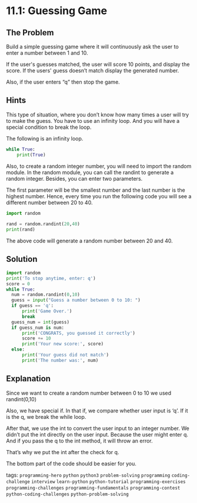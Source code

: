 # 11.1: Guessing Game

## The Problem
Build a simple guessing game where it will continuously ask the user to enter a number between 1 and 10.

If the user's guesses matched, the user will score 10 points, and display the score. 
If the users' guess doesn’t match display the generated number. 

Also, if the user enters “q” then stop the game. 

## Hints
This type of situation, where you don’t know how many times a user will try to make the guess. You have to use an infinity loop. And you will have a special condition to break the loop. 

The following is an infinity loop. 

```python
while True:
	print(True)
```

Also, to create a random integer number, you will need to import the random module. In the random module, you can call the randint to generate a random integer. Besides, you can enter two parameters. 

The first parameter will be the smallest number and the last number is the highest number.  Hence, every time you run the following code you will see a different number between 20 to 40.

```python
import random
 
rand = random.randint(20,40)
print(rand)
```



The above code will generate a random number between 20 and 40. 

## Solution
```python
import random
print('To stop anytime, enter: q')
score = 0
while True:
  num = random.randint(0,10)
  guess = input("Guess a number between 0 to 10: ")
  if guess == 'q':
      print('Game Over.')
      break
  guess_num = int(guess)
  if guess_num is num:
      print('CONGRATS, you guessed it correctly')
      score += 10
      print('Your new score:', score)
  else:
      print('Your guess did not match')
      print('The number was:', num)
```


## Explanation
Since we want to create a random number between 0 to 10 we used randint(0,10)

Also, we have special if. In that if, we compare whether user input is ‘q’. If it is the q, we break the while loop.

After that, we use the int to convert the user input to an integer number. We didn’t put the int directly on the user input. Because the user might enter q. And if you pass the q to the int method, it will throw an error. 

That’s why we put the int after the check for q. 

The bottom part of the code should be easier for you.






tags:  `programming-hero`  `python`  `python3`  `problem-solving`  `programming`  `coding-challenge`  `interview`  `learn-python`  `python-tutorial`  `programming-exercises`  `programming-challenges`  `programming-fundamentals`  `programming-contest`  `python-coding-challenges`  `python-problem-solving`